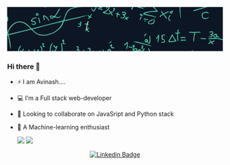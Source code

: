 <img src="https://github.com/CodeChari/CodeChari/blob/master/banner_1.gif">

### Hi there 👋


<!--
**CodeChari/CodeChari** is a ✨ _special_ ✨ repository because its `README.md` (this file) appears on your GitHub profile.
-->

- ⚡ I am Avinash....
- 💻  I’m a Full stack web-developer
- 👯 Looking to collaborate on JavaSript and Python stack
- 🔭 A Machine-learning enthusiast
  

  <img src = "https://github-readme-stats.vercel.app/api?username=codechari&show_icons=true&theme=radical&line_height=27">
  <img src = "https://github-readme-stats.vercel.app/api/top-langs/?username=codechari&hide=css,html&theme=tokyonight">
  
<div align="center">
<!--
[![Twitter Badge](https://img.shields.io/badge/-@nklmarch17-1ca0f1?style=flat-square&labelColor=1ca0f1&logo=twitter&logoColor=white&link=https://twitter.com/Avinymous)](https://twitter.com/nklmarch17) 
-->

[![Linkedin Badge](https://img.shields.io/badge/-avinash-blue?style=flat-square&logo=Linkedin&logoColor=white&link=https://www.linkedin.com/in/avinash-kumar-shudhanshu-3aa13327/)](https://www.linkedin.com/in/avinash-kumar-shudhanshu-3aa13327/)
<!--
[![Medium Badge](https://img.shields.io/badge/-@nerdynikhil-03a57a?style=flat-square&labelColor=000000&logo=Medium&link=https://medium.com/@nerdynikhil/)](https://medium.com/@nerdynikhil)
-->

</div>



